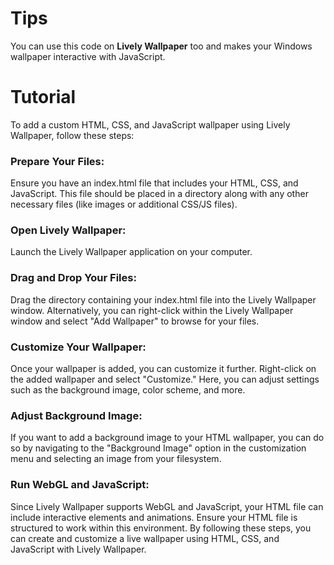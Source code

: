 # Tips
You can use this code on <b>Lively Wallpaper</b> too and makes your Windows wallpaper interactive with JavaScript.<br>
# Tutorial
To add a custom HTML, CSS, and JavaScript wallpaper using Lively Wallpaper, follow these steps:

### Prepare Your Files:
Ensure you have an index.html file that includes your HTML, CSS, and JavaScript. This file should be placed in a directory along with any other necessary files (like images or additional CSS/JS files).

### Open Lively Wallpaper: 
Launch the Lively Wallpaper application on your computer.
### Drag and Drop Your Files: 
Drag the directory containing your index.html file into the Lively Wallpaper window. Alternatively, you can right-click within the Lively Wallpaper window and select "Add Wallpaper" to browse for your files.
### Customize Your Wallpaper: 
Once your wallpaper is added, you can customize it further. Right-click on the added wallpaper and select "Customize." Here, you can adjust settings such as the background image, color scheme, and more.
### Adjust Background Image: 
If you want to add a background image to your HTML wallpaper, you can do so by navigating to the "Background Image" option in the customization menu and selecting an image from your filesystem.
### Run WebGL and JavaScript: 
Since Lively Wallpaper supports WebGL and JavaScript, your HTML file can include interactive elements and animations. Ensure your HTML file is structured to work within this environment.
By following these steps, you can create and customize a live wallpaper using HTML, CSS, and JavaScript with Lively Wallpaper.
